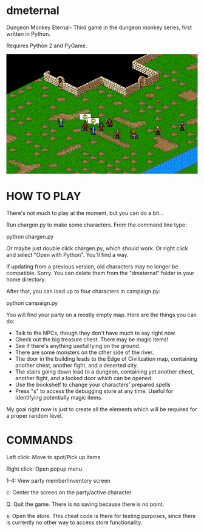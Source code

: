 dmeternal
=========

Dungeon Monkey Eternal- Third game in the dungeon monkey series, first written in Python.

Requires Python 2 and PyGame.

![Screenshot](image/screenshot.png)

HOW TO PLAY
===========

There's not much to play at the moment, but you can do a bit...

Run chargen.py to make some characters. From the command line type:

  python chargen.py

Or maybe just double click chargen.py, which should work. Or right click and
select "Open with Python". You'll find a way.

If updating from a previous version, old characters may no longer be compatible.
Sorry. You can delete them from the "dmeternal" folder in your home directory.

After that, you can load up to four characters in campaign.py:

  python campaign.py

You will find your party on a mostly empty map. Here are the things you can do:
- Talk to the NPCs, though they don't have much to say right now.
- Check out the big treasure chest. There may be magic items!
- See if there's anything useful lying on the ground.
- There are some monsters on the other side of the river.
- The door in the building leads to the Edge of Civilization map, containing
  another chest, another fight, and a deserted city.
- The stairs going down lead to a dungeon, containing yet another chest, another
  fight, and a locked door which can be opened.
- Use the bookshelf to change your characters' prepared spells
- Press "s" to access the debugging store at any time. Useful for identifying
  potentially magic items.

My goal right now is just to create all the elements which will be required for
a proper random level. 

COMMANDS
========

Left click: Move to spot/Pick up items

Right click: Open popup menu

1-4: View party member/inventory screen

c: Center the screen on the party/active character

Q: Quit the game. There is no saving because there is no point.

s: Open the store. This cheat code is there for testing purposes, since
   there is currently no other way to access store functionality.



